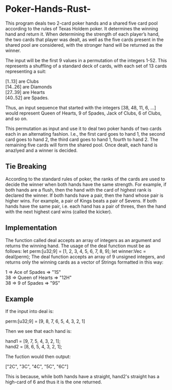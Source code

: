 # Poker-Hands-Rust-
This program deals two 2-card poker hands and a shared
five card pool according to the
rules of Texas Holdem poker. It determines the winning hand and return it.
When determining the strength of each player’s hand, the two cards that
player was dealt, as well as the five cards present in the shared pool are considered, with the stronger hand will
be returned as the winner.


The input will be the first 9 values in a permutation of the integers 1-52.
This represents a shuffling of a standard deck of cards, with each set of 13 cards representing a suit:  
  
[1..13] are Clubs  
[14..26] are Diamonds  
[27..39] are Hearts  
[40..52] are Spades.  
  
Thus, an input sequence that started with the integers [38, 48, 11, 6, ...] would represent
Queen of Hearts, 9 of Spades, Jack of Clubs, 6 of Clubs, and so on. 

This permutation as input and use it to deal two poker hands of two
cards each in an alternating fashion. I.e., the first card goes to hand 1, the second card goes
to hand 2, the third card goes to hand 1, fourth to hand 2. The remaining five cards will form
the shared pool. Once dealt, each hand is anazlyed and a winner is decided. 

## Tie Breaking
According to the standard rules of poker, the ranks of the cards are used to decide the
winner when both hands have the same strength. For example, if both hands are a flush,
then the hand with the card of highest rank is declared the winner. If both hands have a
pair, then the hand whose pair is higher wins. For example, a pair of Kings beats a pair of
Sevens. If both hands have the same pair, i.e. each hand has a pair of threes, then the hand
with the next highest card wins (called the kicker).

## Implementation
The function called deal accepts an array of
integers as an argument and returns the winning hand. The usage of the deal function must be as follows:
let perm:[u32;9] = [1, 2, 3, 4, 5, 6, 7, 8, 9];
let winner:Vec<String> = deal(perm);
The deal function accepts an array of 9 unsigned integers, and returns only the winning cards as a vector of Strings formatted in this way:  
    
1 => Ace of Spades => "1S"  
38 => Queen of Hearts => "12H"  
38 => 9 of Spades => "9S"  
  
## Example
If the input into deal is:  
  
perm:[u32;9] = [9, 8, 7, 6, 5, 4, 3, 2, 1]  
  
Then we see that each hand is:    
  
hand1 = [9, 7, 5, 4, 3, 2, 1];  
hand2 = [8, 6, 5, 4, 3, 2, 1];  
  
The fuction would then output:  
  
["2C", "3C", "4C", "5C", "6C"]  
  
This is because, while both hands have a straight, hand2's straight has a high-card of 6 and thus it is the one returned.



